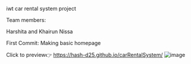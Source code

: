 iwt car rental system project

Team members:

Harshita and Khairun Nissa

First Commit: Making basic homepage

Click to preview👉  https://hash-d25.github.io/carRentalSystem/
![image](https://github.com/user-attachments/assets/c6564d4e-2961-4e5c-a8b7-f097e83e3004)




